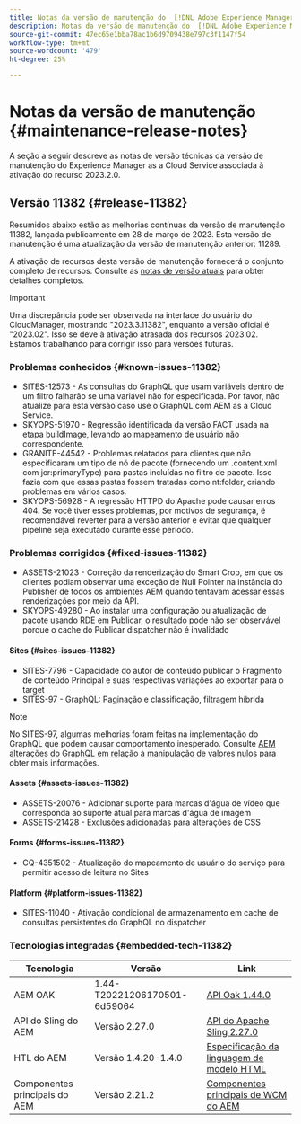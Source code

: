 ```yaml
---
title: Notas da versão de manutenção do  [!DNL Adobe Experience Manager]  as a Cloud Service associada à ativação de recurso 2023.2.0.
description: Notas da versão de manutenção do  [!DNL Adobe Experience Manager]  as a Cloud Service associada à ativação de recurso 2023.2.0.
source-git-commit: 47ec65e1bba78ac1b6d9709438e797c3f1147f54
workflow-type: tm+mt
source-wordcount: '479'
ht-degree: 25%

---
```


# Notas da versão de manutenção {#maintenance-release-notes}

A seção a seguir descreve as notas de versão técnicas da versão de manutenção do Experience Manager as a Cloud Service associada à ativação do recurso 2023.2.0.

## Versão 11382 {#release-11382}

Resumidos abaixo estão as melhorias contínuas da versão de manutenção 11382, lançada publicamente em 28 de março de 2023. Esta versão de manutenção é uma atualização da versão de manutenção anterior: 11289.

A ativação de recursos desta versão de manutenção fornecerá o conjunto completo de recursos. Consulte as [notas de versão atuais](/help/release-notes/release-notes-cloud/release-notes-current.md) para obter detalhes completos.

>[!IMPORTANT]
>
> Uma discrepância pode ser observada na interface do usuário do CloudManager, mostrando &quot;2023.3.11382&quot;, enquanto a versão oficial é &quot;2023.02&quot;. Isso se deve à ativação atrasada dos recursos 2023.02.
> Estamos trabalhando para corrigir isso para versões futuras.

### Problemas conhecidos {#known-issues-11382}

- SITES-12573 - As consultas do GraphQL que usam variáveis dentro de um filtro falharão se uma variável não for especificada. Por favor, não atualize para esta versão caso use o GraphQL com AEM as a Cloud Service.
- SKYOPS-51970 - Regressão identificada da versão FACT usada na etapa buildImage, levando ao mapeamento de usuário não correspondente.
- GRANITE-44542 - Problemas relatados para clientes que não especificaram um tipo de nó de pacote (fornecendo um .content.xml com jcr:primaryType) para pastas incluídas no filtro de pacote. Isso fazia com que essas pastas fossem tratadas como nt:folder, criando problemas em vários casos.
- SKYOPS-56928 - A regressão HTTPD do Apache pode causar erros 404. Se você tiver esses problemas, por motivos de segurança, é recomendável reverter para a versão anterior e evitar que qualquer pipeline seja executado durante esse período.

### Problemas corrigidos {#fixed-issues-11382}

- ASSETS-21023 - Correção da renderização do Smart Crop, em que os clientes podiam observar uma exceção de Null Pointer na instância do Publisher de todos os ambientes AEM quando tentavam acessar essas renderizações por meio da API.
- SKYOPS-49280 - Ao instalar uma configuração ou atualização de pacote usando RDE em Publicar, o resultado pode não ser observável porque o cache do Publicar dispatcher não é invalidado

#### Sites {#sites-issues-11382}

- SITES-7796 - Capacidade do autor de conteúdo publicar o Fragmento de conteúdo Principal e suas respectivas variações ao exportar para o target
- SITES-97 - GraphQL: Paginação e classificação, filtragem híbrida

>[!NOTE]
>
> No SITES-97, algumas melhorias foram feitas na implementação do GraphQL que podem causar comportamento inesperado. Consulte [AEM alterações do GraphQL em relação à manipulação de valores nulos](https://experienceleague.adobe.com/docs/experience-cloud-kcs/kbarticles/KA-21792.html) para obter mais informações.

#### Assets {#assets-issues-11382}

- ASSETS-20076 - Adicionar suporte para marcas d&#39;água de vídeo que corresponda ao suporte atual para marcas d&#39;água de imagem
- ASSETS-21428 - Exclusões adicionadas para alterações de CSS

#### Forms {#forms-issues-11382}

- CQ-4351502 - Atualização do mapeamento de usuário do serviço para permitir acesso de leitura no Sites

#### Platform {#platform-issues-11382}

- SITES-11040 - Ativação condicional de armazenamento em cache de consultas persistentes do GraphQL no dispatcher

### Tecnologias integradas {#embedded-tech-11382}

| Tecnologia | Versão | Link |
|---|---|---|
| AEM OAK | 1.44-T20221206170501-6d59064 | [API Oak 1.44.0](https://www.javadoc.io/doc/org.apache.jackrabbit/oak-api/1.44.0/index.html) |
| API do Sling do AEM | Versão 2.27.0 | [API do Apache Sling 2.27.0](https://www.javadoc.io/doc/org.apache.sling/org.apache.sling.api/latest/index.html) |
| HTL do AEM | Versão 1.4.20-1.4.0 | [Especificação da linguagem de modelo HTML](https://github.com/adobe/htl-spec) |
| Componentes principais do AEM | Versão 2.21.2 | [Componentes principais de WCM do AEM](https://github.com/adobe/aem-core-wcm-components) |
